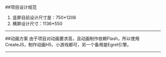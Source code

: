﻿##项目设计规范
1. 竖屏目前设计尺寸是：750*1206
2. 横屏设计尺寸：1136*550

----------

##动画方案
由于项目对动画要求高，且动画制作依赖Flash，所以使用CreateJS，制作动画H5，小游戏都可，另一个备用是Egret引擎。

----------
